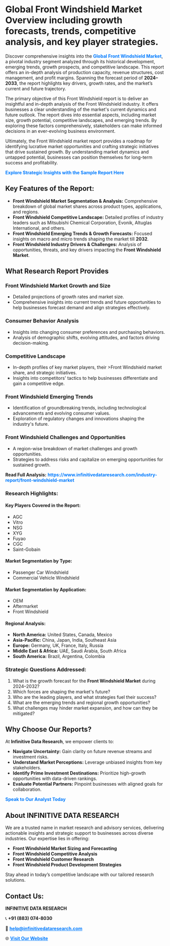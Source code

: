 <h1>Global Front Windshield Market Overview including growth forecasts, trends, competitive analysis, and key player strategies.</h1>
<p>
Discover comprehensive insights into the 
<a href="https://www.infinitivedataresearch.com/industry-report/front-windshield-market" rel="dofollow" style="color: #007BFF; text-decoration: none;"><strong>Global Front Windshield Market</strong></a>, a pivotal industry segment analyzed through its historical development, emerging trends, growth prospects, and competitive landscape. This report offers an in-depth analysis of production capacity, revenue structures, cost management, and profit margins. Spanning the forecast period of <strong>2024–2033</strong>, the report highlights key drivers, growth rates, and the market’s current and future trajectory.
</p>
<p>
The primary objective of this Front Windshield report is to deliver an insightful and in-depth analysis of the Front Windshield industry. It offers businesses a clear understanding of the market's current dynamics and future outlook. The report dives into essential aspects, including market size, growth potential, competitive landscapes, and emerging trends. By exploring these factors comprehensively, stakeholders can make informed decisions in an ever-evolving business environment.
</p>
<p>
Ultimately, the Front Windshield market report provides a roadmap for identifying lucrative market opportunities and crafting strategic initiatives that drive sustained growth. By understanding market dynamics and untapped potential, businesses can position themselves for long-term success and profitability.
</p>
<p>
<a href="https://www.infinitivedataresearch.com/request-sample/reportId=111969" style="color: #007BFF; text-decoration: none;"><strong>Explore Strategic Insights with the Sample Report Here</strong></a>
</p>

<h2>Key Features of the Report:</h2>
<ul>
<li><strong>Front Windshield Market Segmentation & Analysis:</strong> Comprehensive breakdown of global market shares across product types, applications, and regions.</li>
<li><strong>Front Windshield Competitive Landscape:</strong> Detailed profiles of industry leaders such as Mitsubishi Chemical Corporation, Evonik, Altuglas International, and others.</li>
<li><strong>Front Windshield Emerging Trends & Growth Forecasts:</strong> Focused insights on macro and micro trends shaping the market till <strong>2032</strong>.</li>
<li><strong>Front Windshield Industry Drivers & Challenges:</strong> Analysis of opportunities, threats, and key drivers impacting the <strong>Front Windshield Market</strong>.</li>
</ul>

<h2>What Research Report Provides</h2>
<h3>Front Windshield Market Growth and Size</h3>
<ul>
<li>Detailed projections of growth rates and market size.</li>
<li>Comprehensive insights into current trends and future opportunities to help businesses forecast demand and align strategies effectively.</li>
</ul>

<h3>Consumer Behavior Analysis</h3>
<ul>
<li>Insights into changing consumer preferences and purchasing behaviors.</li>
<li>Analysis of demographic shifts, evolving attitudes, and factors driving decision-making.</li>
</ul>

<h3>Competitive Landscape</h3>
<ul>
<li>In-depth profiles of key market players, their >Front Windshield market share, and strategic initiatives.</li>
<li>Insights into competitors' tactics to help businesses differentiate and gain a competitive edge.</li>
</ul>

<h3>Front Windshield Emerging Trends</h3>
<ul>
<li>Identification of groundbreaking trends, including technological advancements and evolving consumer values.</li>
<li>Exploration of regulatory changes and innovations shaping the industry's future.</li>
</ul>

<h3>Front Windshield Challenges and Opportunities</h3>
<ul>
<li>A region-wise breakdown of market challenges and growth opportunities.</li>
<li>Strategies to address risks and capitalize on emerging opportunities for sustained growth.</li>
</ul>
<p><strong>Read Full Analysis:</strong> <a href="https://www.infinitivedataresearch.com/industry-report/front-windshield-market" rel="dofollow" style="color: #007BFF; text-decoration: none;"><strong>https://www.infinitivedataresearch.com/industry-report/front-windshield-market</strong></a></p>
<h3>Research Highlights:</h3>
<h4>Key Players Covered in the Report:</h4>
<ul><li>AGC</li><li>Vitro</li><li>NSG</li><li>XYG</li><li>Fuyao</li><li>CGC</li><li>Saint-Gobain</li></ul>
<h4>Market Segmentation by Type:</h4>
<ul><li>Passenger Car Windshield</li><li>Commercial Vehicle Windshield</li></ul>
<h4>Market Segmentation by Application:</h4>
<ul><li>OEM</li><li>Aftermarket</li><li>Front Windshield</li></ul>

<h4>Regional Analysis:</h4>
<ul>
<li><strong>North America:</strong> United States, Canada, Mexico</li>
<li><strong>Asia-Pacific:</strong> China, Japan, India, Southeast Asia</li>
<li><strong>Europe:</strong> Germany, UK, France, Italy, Russia</li>
<li><strong>Middle East & Africa:</strong> UAE, Saudi Arabia, South Africa</li>
<li><strong>South America:</strong> Brazil, Argentina, Colombia</li>
</ul>

<h3>Strategic Questions Addressed:</h3>
<ol>
<li>What is the growth forecast for the <strong>Front Windshield Market</strong> during 2024–2032?</li>
<li>Which forces are shaping the market's future?</li>
<li>Who are the leading players, and what strategies fuel their success?</li>
<li>What are the emerging trends and regional growth opportunities?</li>
<li>What challenges may hinder market expansion, and how can they be mitigated?</li>
</ol>

<h2>Why Choose Our Reports?</h2>
<p>At <strong>Infinitive Data Research</strong>, we empower clients to:</p>
<ul>
<li><strong>Navigate Uncertainty:</strong> Gain clarity on future revenue streams and investment risks.</li>
<li><strong>Understand Market Perceptions:</strong> Leverage unbiased insights from key stakeholders.</li>
<li><strong>Identify Prime Investment Destinations:</strong> Prioritize high-growth opportunities with data-driven rankings.</li>
<li><strong>Evaluate Potential Partners:</strong> Pinpoint businesses with aligned goals for collaboration.</li>
</ul>
<p><a href="https://www.infinitivedataresearch.com/industry-report/front-windshield-market" rel="dofollow" style="color: #007BFF; text-decoration: none;"><strong>Speak to Our Analyst Today</strong></a></p>

<h2>About INFINITIVE DATA RESEARCH</h2>
<p>We are a trusted name in market research and advisory services, delivering actionable insights and strategic support to businesses across diverse industries. Our expertise lies in offering:</p>
<ul>
<li><strong>Front Windshield Market Sizing and Forecasting</strong></li>
<li><strong>Front Windshield Competitive Analysis</strong></li>
<li><strong>Front Windshield Customer Research</strong></li>
<li><strong>Front Windshield Product Development Strategies</strong></li>
</ul>
<p>Stay ahead in today’s competitive landscape with our tailored research solutions.</p>

<h2>Contact Us:</h2>
<p><strong>INFINITIVE DATA RESEARCH</strong></p>
<p>📞 <strong>+91 (883) 074-8030</strong></p>
<p>📧 <strong><a href="mailto:help@infinitivedataresearch.com" style="color: #007BFF;">help@infinitivedataresearch.com</a></strong></p>
<p>🌐 <strong><a href="https://www.infinitivedataresearch.com" rel="dofollow" style="color: #007BFF;">Visit Our Website</a></strong></p>